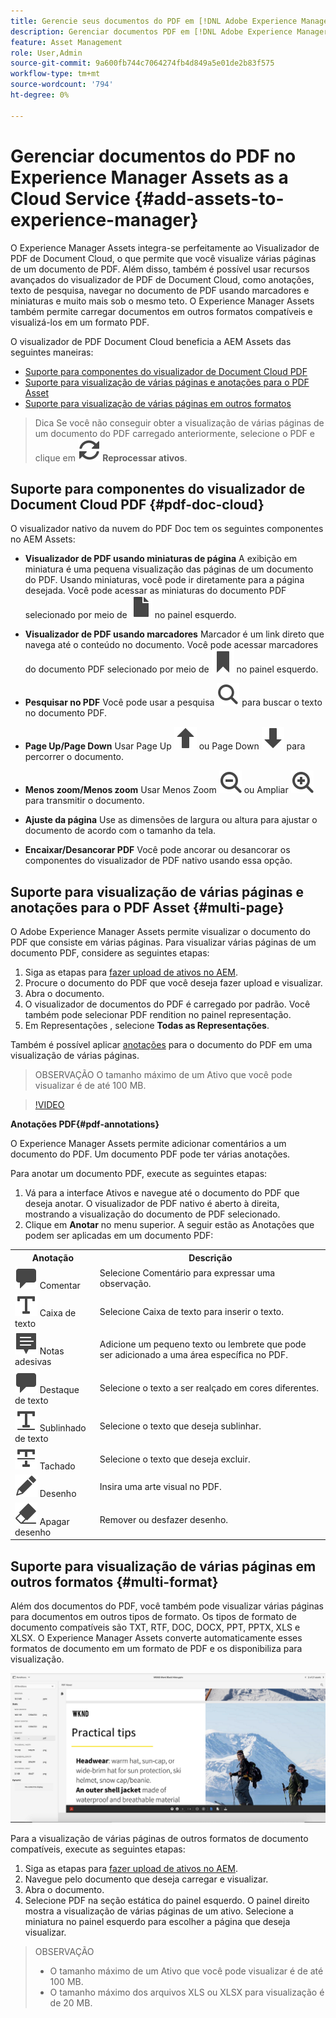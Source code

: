 ```yaml
---
title: Gerencie seus documentos do PDF em [!DNL Adobe Experience Manager].
description: Gerenciar documentos PDF em [!DNL Adobe Experience Manager] como [!DNL Cloud Service].
feature: Asset Management
role: User,Admin
source-git-commit: 9a600fb744c7064274fb4d849a5e01de2b83f575
workflow-type: tm+mt
source-wordcount: '794'
ht-degree: 0%

---
```


# Gerenciar documentos do PDF no Experience Manager Assets as a Cloud Service {#add-assets-to-experience-manager}

O Experience Manager Assets integra-se perfeitamente ao Visualizador de PDF de Document Cloud, o que permite que você visualize várias páginas de um documento de PDF. Além disso, também é possível usar recursos avançados do visualizador de PDF de Document Cloud, como anotações, texto de pesquisa, navegar no documento de PDF usando marcadores e miniaturas e muito mais sob o mesmo teto. O Experience Manager Assets também permite carregar documentos em outros formatos compatíveis e visualizá-los em um formato PDF.

O visualizador de PDF Document Cloud beneficia a AEM Assets das seguintes maneiras:
* [Suporte para componentes do visualizador de Document Cloud PDF](#pdf-doc-cloud)
* [Suporte para visualização de várias páginas e anotações para o PDF Asset](#multi-page)
* [Suporte para visualização de várias páginas em outros formatos](#multi-format)

> Dica
> Se você não conseguir obter a visualização de várias páginas de um documento do PDF carregado anteriormente, selecione o PDF e clique em **![Reprocessar](/help/assets/assets/Reprocess.svg) Reprocessar ativos**.

## Suporte para componentes do visualizador de Document Cloud PDF {#pdf-doc-cloud}

O visualizador nativo da nuvem do PDF Doc tem os seguintes componentes no AEM Assets:

* **Visualizador de PDF usando miniaturas de página** A exibição em miniatura é uma pequena visualização das páginas de um documento do PDF. Usando miniaturas, você pode ir diretamente para a página desejada. Você pode acessar as miniaturas do documento PDF selecionado por meio de ![miniatura](/help/assets/assets/thumbnail.svg) no painel esquerdo.

* **Visualizador de PDF usando marcadores** Marcador é um link direto que navega até o conteúdo no documento. Você pode acessar marcadores do documento PDF selecionado por meio de ![marcador](/help/assets/assets/bookmark.svg) no painel esquerdo.

* **Pesquisar no PDF** Você pode usar a pesquisa ![pesquisa](/help/assets/assets/Search.svg) para buscar o texto no documento PDF.

* **Page Up/Page Down** Usar Page Up ![Page Up](/help/assets/assets/ArrowUp.svg) ou Page Down ![Page Down](/help/assets/assets/ArrowDown.svg) para percorrer o documento.

* **Menos zoom/Menos zoom** Usar Menos Zoom ![Menos zoom](/help/assets/assets/ZoomOut.svg) ou Ampliar ![Ampliar](/help/assets/assets/ZoomIn.svg) para transmitir o documento.

* **Ajuste da página** Use as dimensões de largura ou altura para ajustar o documento de acordo com o tamanho da tela.

* **Encaixar/Desancorar PDF** Você pode ancorar ou desancorar os componentes do visualizador de PDF nativo usando essa opção.

## Suporte para visualização de várias páginas e anotações para o PDF Asset {#multi-page}

O Adobe Experience Manager Assets permite visualizar o documento do PDF que consiste em várias páginas. Para visualizar várias páginas de um documento PDF, considere as seguintes etapas:

1. Siga as etapas para [fazer upload de ativos no AEM](https://experienceleague.adobe.com/docs/experience-manager-cloud-service/content/assets/manage/add-assets.html?lang=en).
1. Procure o documento do PDF que você deseja fazer upload e visualizar.
1. Abra o documento.
1. O visualizador de documentos do PDF é carregado por padrão. Você também pode selecionar PDF rendition no painel representação.
1. Em Representações , selecione **Todas as Representações**.

Também é possível aplicar [anotações](#pdf-annotations) para o documento do PDF em uma visualização de várias páginas.

> OBSERVAÇÃO
> O tamanho máximo de um Ativo que você pode visualizar é de até 100 MB.

>[!VIDEO](https://video.tv.adobe.com/v/3409355)

<!--
![Multi-page Preview](/help/assets/assets/multi-page.png)
-->

**Anotações PDF{#pdf-annotations}**

O Experience Manager Assets permite adicionar comentários a um documento do PDF. Um documento PDF pode ter várias anotações.

Para anotar um documento PDF, execute as seguintes etapas:
1. Vá para a interface Ativos e navegue até o documento do PDF que deseja anotar. O visualizador de PDF nativo é aberto à direita, mostrando a visualização do documento de PDF selecionado.
1. Clique em **Anotar** no menu superior.
A seguir estão as Anotações que podem ser aplicadas em um documento PDF:

<table>
        <tr>
             <th> Anotação </th>
            <th> Descrição </th>
        </tr>
        <tr>
           <td> <img src="/help/assets/assets/Comment.svg"> Comentar </td>
            <td> Selecione Comentário para expressar uma observação. </td>
        </tr>
        <tr>
            <td> <img src="/help/assets/assets/Text.svg"> Caixa de texto </td>
            <td> Selecione Caixa de texto para inserir o texto. </td>
        </tr>
        <tr>
            <td> <img src="/help/assets/assets/Note.svg"> Notas adesivas </td>
            <td> Adicione um pequeno texto ou lembrete que pode ser adicionado a uma área específica no PDF. </td>
        </tr>
        <tr>
            <td> <img src="/help/assets/assets/Comment.svg"> Destaque de texto </td>
            <td> Selecione o texto a ser realçado em cores diferentes. </td>
        </tr>
        <tr>
            <td> <img src="/help/assets/assets/TextUnderline.svg"> Sublinhado de texto </td>
            <td> Selecione o texto que deseja sublinhar. </td>
        </tr>
        <tr>
            <td> <img src="/help/assets/assets/TextStrikethrough.svg"> Tachado </td>
            <td> Selecione o texto que deseja excluir. </td>
        </tr>
        <tr>
            <td> <img src="/help/assets/assets/Draw.svg"> Desenho </td>
            <td> Insira uma arte visual no PDF. </td>
        </tr>
        <tr>
            <td> <img src="/help/assets/assets/Erase.svg"> Apagar desenho </td>
             <td> Remover ou desfazer desenho. </td>
        </tr>
    </table>

## Suporte para visualização de várias páginas em outros formatos {#multi-format}

Além dos documentos do PDF, você também pode visualizar várias páginas para documentos em outros tipos de formato. Os tipos de formato de documento compatíveis são TXT, RTF, DOC, DOCX, PPT, PPTX, XLS e XLSX. O Experience Manager Assets converte automaticamente esses formatos de documento em um formato de PDF e os disponibiliza para visualização.

![Visualização de várias páginas de documentos em outros formatos](/help/assets/assets/multi-page-other-formats.png)

Para a visualização de várias páginas de outros formatos de documento compatíveis, execute as seguintes etapas:
1. Siga as etapas para [fazer upload de ativos no AEM](https://experienceleague.adobe.com/docs/experience-manager-cloud-service/content/assets/manage/add-assets.html?lang=en).
1. Navegue pelo documento que deseja carregar e visualizar.
1. Abra o documento.
1. Selecione PDF na seção estática do painel esquerdo. O painel direito mostra a visualização de várias páginas de um ativo. Selecione a miniatura no painel esquerdo para escolher a página que deseja visualizar.

> OBSERVAÇÃO
> * O tamanho máximo de um Ativo que você pode visualizar é de até 100 MB.
> * O tamanho máximo dos arquivos XLS ou XLSX para visualização é de 20 MB.
> 

